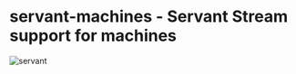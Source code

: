 # servant-machines - Servant Stream support for machines

![servant](https://raw.githubusercontent.com/haskell-servant/servant/master/servant.png)
